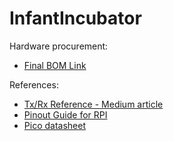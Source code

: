 # InfantIncubator

Hardware procurement:
- [Final BOM Link](https://docs.google.com/spreadsheets/d/1u5Mlvxa6RhjDjX_Zx-iyKGHfaelGLQUbIJbQIuBkTXc/edit?gid=1763511828#gid=1763511828)

References:
- [Tx/Rx Reference - Medium article](https://medium.com/geekculture/serial-connection-between-raspberry-pi-and-raspberry-pico-d6c0ba97c7dc)
- [Pinout Guide for RPI](https://pinout.xyz/)
- [Pico datasheet](https://datasheets.raspberrypi.com/pico/pico-2-datasheet.pdf)